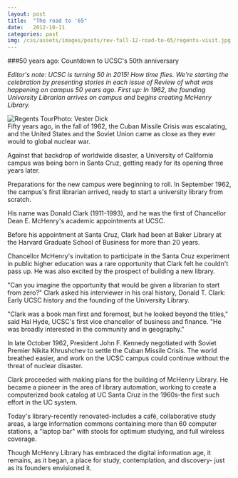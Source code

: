 ```yaml
---
layout: post
title:  "The road to '65"
date:   2012-10-11
categories: past
img: /css/assets/images/posts/rev-fall-12-road-to-65/regents-visit.jpg
---
```

###50 years ago: Countdown to UCSC's 50th anniversary

*Editor's note: UCSC is turning 50 in 2015! How time flies. We're starting the celebration by presenting stories in each issue of Review of what was happening on campus 50 years ago. First up: In 1962, the founding University Librarian arrives on campus and begins creating McHenry Library.*

<div class="caption"><img src="{% asset_path regents-visit.jpg %}" alt="Regents Tour">Photo: Vester Dick</div>Fifty years ago, in the fall of 1962, the Cuban Missile Crisis was escalating, and the United States and the Soviet Union came as close as they ever would to global nuclear war. 

Against that backdrop of worldwide disaster, a University of California campus was being born in Santa Cruz, getting ready for its opening three years later. 

Preparations for the new campus were beginning to roll. In September 1962, the campus's first librarian arrived, ready to start a university library from scratch. 

His name was Donald Clark (1911-1993), and he was the first of Chancellor Dean E. McHenry's academic appointments at UCSC. 

Before his appointment at Santa Cruz, Clark had been at Baker Library at the Harvard Graduate School of Business for more than 20 years. 

Chancellor McHenry's invitation to participate in the Santa Cruz experiment in public higher education was a rare opportunity that Clark felt he couldn't pass up. He was also excited by the prospect of building a new library. 

"Can you imagine the opportunity that would be given a librarian to start from zero?" Clark asked his interviewer in his oral history, Donald T. Clark: Early UCSC history and the founding of the University Library. 

"Clark was a book man first and foremost, but he looked beyond the titles," said Hal Hyde, UCSC's first vice chancellor of business and finance. "He was broadly interested in the community and in geography." 

In late October 1962, President John F. Kennedy negotiated with Soviet Premier Nikita Khrushchev to settle the Cuban Missile Crisis. The world breathed easier, and work on the UCSC campus could continue without the threat of nuclear disaster. 

Clark proceeded with making plans for the building of McHenry Library. He became a pioneer in the area of library automation, working to create a computerized book catalog at UC Santa Cruz in the 1960s-the first such effort in the UC system. 

Today's library-recently renovated-includes a caf&#233;, collaborative study areas, a large information commons containing more than 60 computer stations, a "laptop bar" with stools for optimum studying, and full wireless coverage. 

Though McHenry Library has embraced the digital information age, it remains, as it began, a place for study, contemplation, and discovery- just as its founders envisioned it. 